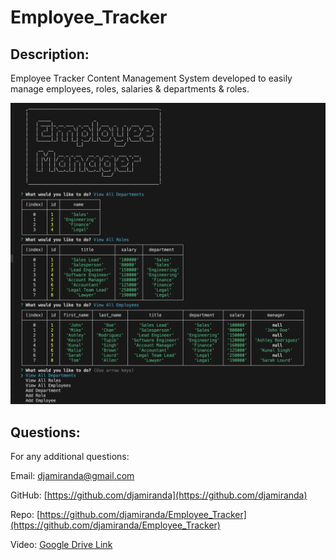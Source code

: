 # Employee_Tracker
  
  ## Description:
  Employee Tracker Content Management System developed to easily manage employees, roles, salaries & departments & roles.

  ![screenshot.png from assets/images should be here](./assets/images/screenshot.png)
  
  ## Questions:
  
  For any additional questions:
  
  Email:
  djamiranda@gmail.com
  
  GitHub:
  [https://github.com/djamiranda](https://github.com/djamiranda)
  
  Repo:
  [https://github.com/djamiranda/Employee_Tracker](https://github.com/djamiranda/Employee_Tracker)

   Video:
  [Google Drive Link](https://drive.google.com/file/d/1XUssA2OYMqMYjM-EKrhpAkvZ7oRJL4Fu/view?usp=sharing)
